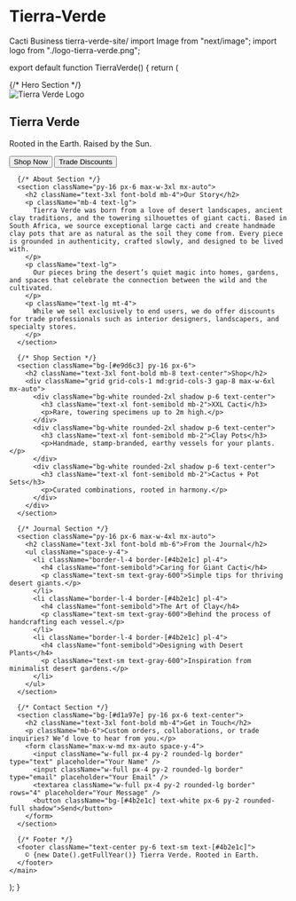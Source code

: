 # Tierra-Verde
Cacti Business
tierra-verde-site/
import Image from "next/image";
import logo from "./logo-tierra-verde.png";

export default function TierraVerde() {
  return (
    <main className="min-h-screen bg-[#f4e4d5] text-[#4b2e1c] font-serif">
      {/* Hero Section */}
      <section className="text-center py-20 px-4 bg-[#d6a77a]">
        <div className="flex justify-center mb-6">
          <Image src={logo} alt="Tierra Verde Logo" width={100} height={100} />
        </div>
        <h1 className="text-5xl font-bold mb-4 tracking-wide">Tierra Verde</h1>
        <p className="text-xl mb-6 italic">Rooted in the Earth. Raised by the Sun.</p>
        <div className="space-x-4">
          <button className="bg-[#4b2e1c] text-white px-6 py-2 rounded-full shadow-md">Shop Now</button>
          <button className="border border-[#4b2e1c] px-6 py-2 rounded-full">Trade Discounts</button>
        </div>
      </section>

      {/* About Section */}
      <section className="py-16 px-6 max-w-3xl mx-auto">
        <h2 className="text-3xl font-bold mb-4">Our Story</h2>
        <p className="mb-4 text-lg">
          Tierra Verde was born from a love of desert landscapes, ancient clay traditions, and the towering silhouettes of giant cacti. Based in South Africa, we source exceptional large cacti and create handmade clay pots that are as natural as the soil they come from. Every piece is grounded in authenticity, crafted slowly, and designed to be lived with.
        </p>
        <p className="text-lg">
          Our pieces bring the desert’s quiet magic into homes, gardens, and spaces that celebrate the connection between the wild and the cultivated.
        </p>
        <p className="text-lg mt-4">
          While we sell exclusively to end users, we do offer discounts for trade professionals such as interior designers, landscapers, and specialty stores.
        </p>
      </section>

      {/* Shop Section */}
      <section className="bg-[#e9d6c3] py-16 px-6">
        <h2 className="text-3xl font-bold mb-8 text-center">Shop</h2>
        <div className="grid grid-cols-1 md:grid-cols-3 gap-8 max-w-6xl mx-auto">
          <div className="bg-white rounded-2xl shadow p-6 text-center">
            <h3 className="text-xl font-semibold mb-2">XXL Cacti</h3>
            <p>Rare, towering specimens up to 2m high.</p>
          </div>
          <div className="bg-white rounded-2xl shadow p-6 text-center">
            <h3 className="text-xl font-semibold mb-2">Clay Pots</h3>
            <p>Handmade, stamp-branded, earthy vessels for your plants.</p>
          </div>
          <div className="bg-white rounded-2xl shadow p-6 text-center">
            <h3 className="text-xl font-semibold mb-2">Cactus + Pot Sets</h3>
            <p>Curated combinations, rooted in harmony.</p>
          </div>
        </div>
      </section>

      {/* Journal Section */}
      <section className="py-16 px-6 max-w-4xl mx-auto">
        <h2 className="text-3xl font-bold mb-6">From the Journal</h2>
        <ul className="space-y-4">
          <li className="border-l-4 border-[#4b2e1c] pl-4">
            <h4 className="font-semibold">Caring for Giant Cacti</h4>
            <p className="text-sm text-gray-600">Simple tips for thriving desert giants.</p>
          </li>
          <li className="border-l-4 border-[#4b2e1c] pl-4">
            <h4 className="font-semibold">The Art of Clay</h4>
            <p className="text-sm text-gray-600">Behind the process of handcrafting each vessel.</p>
          </li>
          <li className="border-l-4 border-[#4b2e1c] pl-4">
            <h4 className="font-semibold">Designing with Desert Plants</h4>
            <p className="text-sm text-gray-600">Inspiration from minimalist desert gardens.</p>
          </li>
        </ul>
      </section>

      {/* Contact Section */}
      <section className="bg-[#d1a97e] py-16 px-6 text-center">
        <h2 className="text-3xl font-bold mb-4">Get in Touch</h2>
        <p className="mb-6">Custom orders, collaborations, or trade inquiries? We’d love to hear from you.</p>
        <form className="max-w-md mx-auto space-y-4">
          <input className="w-full px-4 py-2 rounded-lg border" type="text" placeholder="Your Name" />
          <input className="w-full px-4 py-2 rounded-lg border" type="email" placeholder="Your Email" />
          <textarea className="w-full px-4 py-2 rounded-lg border" rows="4" placeholder="Your Message" />
          <button className="bg-[#4b2e1c] text-white px-6 py-2 rounded-full shadow">Send</button>
        </form>
      </section>

      {/* Footer */}
      <footer className="text-center py-6 text-sm text-[#4b2e1c]">
        © {new Date().getFullYear()} Tierra Verde. Rooted in Earth.
      </footer>
    </main>
  );
}

